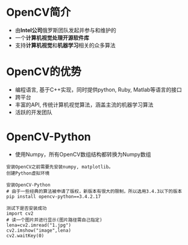 # OpenCV简介
- 由**Intel公司**俄罗斯团队发起并参与和维护的
- 一个**计算机视觉处理开源软件库**
- 支持**计算机视觉**和**机器学习**相关的众多算法

# OpenCV的优势
- 编程语言, 基于C++实现，同时提供python, Ruby, Matlab等语言的接口
- 跨平台
- 丰富的API, 传统计算机视觉算法，涵盖主流的机器学习算法
- 活跃的开发团队

# OpenCV-Python
- 使用Numpy，所有OpenCV数组结构都转换为Numpy数组

```
安装OpenCV之前需要先安装numpy, matplotlib。
创建Python虚拟环境

安装OpenCV-Python
# 由于一些经典的算法被申请了版权，新版本有很大的限制，所以选用3.4.3以下的版本
pip install opencv-python==3.4.2.17

测试下是否安装成功
import cv2
# 读一个图片并进行显示(图片路径需自己指定)
lena=cv2.imread("1.jpg")
cv2.imshow("image",lena)
cv2.waitKey(0)


```
